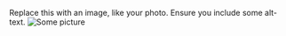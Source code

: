 Replace this with an image, like your photo. Ensure you include some alt-text.
![Some picture](https://avatars1.githubusercontent.com/u/52907735?s=96&v=4)
